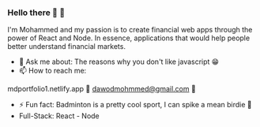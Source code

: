 ### Hello there 👋 👻
I'm Mohammed and my passion is to create financial web apps through the power of React and Node. In essence, applications that would help people better understand financial markets.

- 💬 Ask me about: The reasons why you don't like javascript 😁
- 📫 How to reach me: 

mdportfolio1.netlify.app 🎨
dawodmohmmed@gmail.com 📧

- ⚡ Fun fact: Badminton is a pretty cool sport, I can spike a mean birdie 🏸
- Full-Stack:
React -
Node
